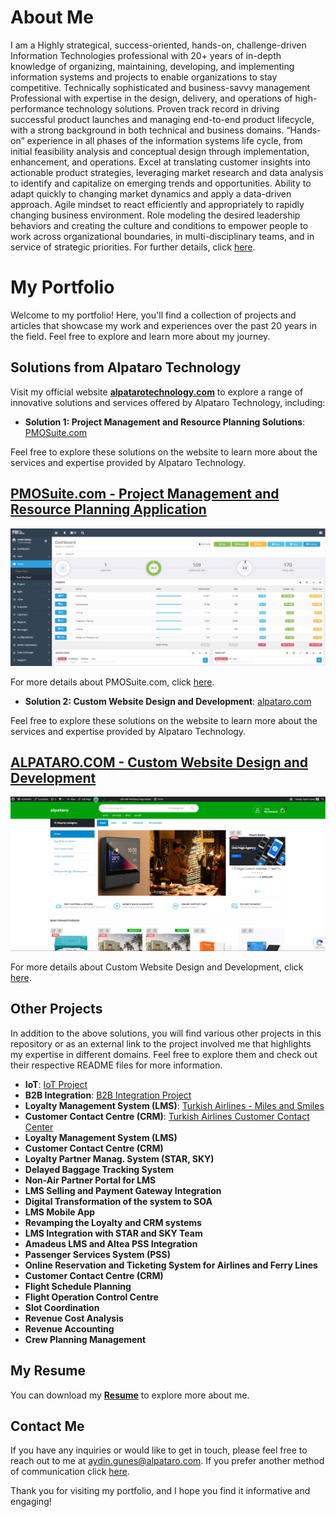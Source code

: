# About Me

I am a Highly strategical, success-oriented, hands-on, challenge-driven Information Technologies professional with 20+ years of in-depth knowledge of organizing, maintaining, developing, and implementing information systems and projects to enable organizations to stay competitive. Technically sophisticated and business-savvy management Professional with expertise in the design, delivery, and operations of high-performance technology solutions. Proven track record in driving successful product launches and managing end-to-end product lifecycle, with a strong background in both technical and business domains. “Hands-on” experience in all phases of the information systems life cycle, from initial feasibility analysis and conceptual design through implementation, enhancement, and operations. Excel at translating customer insights into actionable product strategies, leveraging market research and data analysis to identify and capitalize on emerging trends and opportunities. Ability to adapt quickly to changing market dynamics and apply a data-driven approach. Agile mindset to react efficiently and appropriately to rapidly changing business environment. Role modeling the desired leadership behaviors and creating the culture and conditions to empower people to work across organizational boundaries, in multi-disciplinary teams, and in service of strategic priorities. For further details, click [here](about.md).

# My Portfolio

Welcome to my portfolio! Here, you'll find a collection of projects and articles that showcase my work and experiences over the past 20 years in the field. Feel free to explore and learn more about my journey. 

## Solutions from Alpataro Technology

Visit my official website **[alpatarotechnology.com](https://www.alpatarotechnology.com)** to explore a range of innovative solutions and services offered by Alpataro Technology, including:

- **Solution 1: Project Management and Resource Planning Solutions**: [PMOSuite.com](projects/pmosuite/README.md)

Feel free to explore these solutions on the website to learn more about the services and expertise provided by Alpataro Technology.

## [PMOSuite.com - Project Management and Resource Planning Application](projects/pmosuite/README.md)

![PMOSuite.com Screenshot](projects/pmosuite/screenshots/pmosuite_0.png)

For more details about PMOSuite.com, click [here](projects/pmosuite/README.md).

- **Solution 2: Custom Website Design and Development**: [alpataro.com](projects/custom-website-design-and-development/README.md)

Feel free to explore these solutions on the website to learn more about the services and expertise provided by Alpataro Technology.

## [ALPATARO.COM -  Custom Website Design and Development](projects/custom-website-design-and-development/README.md)

![alpataro.com Screenshot](projects/custom-website-design-and-development/screenshots/marketplace_03.png)

For more details about  Custom Website Design and Development, click [here](projects/custom-website-design-and-development/README.md).

## Other Projects

In addition to the above solutions, you will find various other projects in this repository or as an external link to the project involved me that highlights my expertise in different domains. Feel free to explore them and check out their respective README files for more information.

- **IoT**: [IoT Project](projects/iot-project/README.md)
- **B2B Integration**: [B2B Integration Project](projects/b2b-integration/README.md)
- **Loyalty Management System (LMS)**: [Turkish Airlines - Miles and Smiles](https://www.turkishairlines.com/en-int/miles-and-smiles/)
- **Customer Contact Centre (CRM)**: [Turkish Airlines Customer Contact Center](https://www.turkishairlines.com/en-int/any-questions/customer-relations/feedback/)
- **Loyalty Management System (LMS)**
- **Customer Contact Centre (CRM)**
- **Loyalty Partner Manag. System (STAR, SKY)**
- **Delayed Baggage Tracking System**
- **Non-Air Partner Portal for LMS**
- **LMS Selling and Payment Gateway Integration**
- **Digital Transformation of the system to SOA**
- **LMS Mobile App**
- **Revamping the Loyalty and CRM systems**
- **LMS Integration with STAR and SKY Team**
- **Amadeus LMS and Altea PSS Integration**
- **Passenger Services System (PSS)**
- **Online Reservation and Ticketing System for Airlines and Ferry Lines**
- **Customer Contact Centre (CRM)**
- **Flight Schedule Planning**
- **Flight Operation Control Centre**
- **Slot Coordination**
- **Revenue Cost Analysis**
- **Revenue Accounting**
- **Crew Planning Management**

<!--
## Blog

I also share my thoughts and experiences through blog posts and articles. Check out the [blog](blog/) section to read about various topics related to project management, software development, and more.
-->
## My Resume

You can download my **[Resume](resume/AydinGunes_Resume.pdf)** to explore more about me.

## Contact Me

If you have any inquiries or would like to get in touch, please feel free to reach out to me at [aydin.gunes@alpataro.com](mailto:aydin.gunes@alpataro.com).
If you prefer another method of communication click [here](contact.md). 

Thank you for visiting my portfolio, and I hope you find it informative and engaging!
